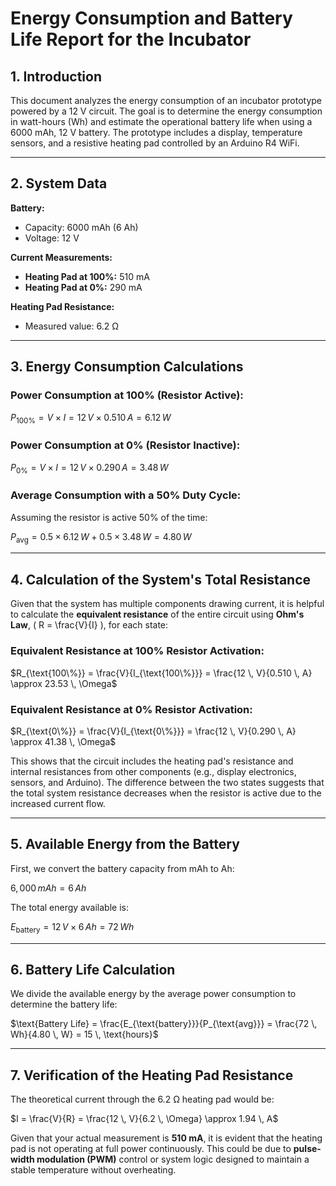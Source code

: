 # Energy Consumption and Battery Life Report for the Incubator

## 1. Introduction
This document analyzes the energy consumption of an incubator prototype powered by a 12 V circuit. The goal is to determine the energy consumption in watt-hours (Wh) and estimate the operational battery life when using a 6000 mAh, 12 V battery. The prototype includes a display, temperature sensors, and a resistive heating pad controlled by an Arduino R4 WiFi.

---

## 2. System Data

**Battery:**
- Capacity: 6000 mAh (6 Ah)
- Voltage: 12 V

**Current Measurements:**
- **Heating Pad at 100%:** 510 mA  
- **Heating Pad at 0%:** 290 mA  

**Heating Pad Resistance:**
- Measured value: 6.2 Ω

---

## 3. Energy Consumption Calculations

### **Power Consumption at 100% (Resistor Active):**

$P_{\text{100\%}} = V \times I = 12 \, V \times 0.510 \, A = 6.12 \, W$

### **Power Consumption at 0% (Resistor Inactive):**

$P_{\text{0\%}} = V \times I = 12 \, V \times 0.290 \, A = 3.48 \, W$

### **Average Consumption with a 50% Duty Cycle:**

Assuming the resistor is active 50% of the time:

$P_{\text{avg}} = 0.5 \times 6.12 \, W + 0.5 \times 3.48 \, W = 4.80 \, W$

---

## 4. Calculation of the System's Total Resistance

Given that the system has multiple components drawing current, it is helpful to calculate the **equivalent resistance** of the entire circuit using **Ohm's Law**, \( R = \frac{V}{I} \), for each state:

### **Equivalent Resistance at 100% Resistor Activation:**

$R_{\text{100\%}} = \frac{V}{I_{\text{100\%}}} = \frac{12 \, V}{0.510 \, A} \approx 23.53 \, \Omega$

### **Equivalent Resistance at 0% Resistor Activation:**

$R_{\text{0\%}} = \frac{V}{I_{\text{0\%}}} = \frac{12 \, V}{0.290 \, A} \approx 41.38 \, \Omega$

This shows that the circuit includes the heating pad's resistance and internal resistances from other components (e.g., display electronics, sensors, and Arduino). The difference between the two states suggests that the total system resistance decreases when the resistor is active due to the increased current flow.

---

## 5. Available Energy from the Battery

First, we convert the battery capacity from mAh to Ah:

$6,000 \, mAh = 6 \, Ah$

The total energy available is:

$E_{\text{battery}} = 12 \, V \times 6 \, Ah = 72 \, Wh$

---

## 6. Battery Life Calculation

We divide the available energy by the average power consumption to determine the battery life:

$\text{Battery Life} = \frac{E_{\text{battery}}}{P_{\text{avg}}} = \frac{72 \, Wh}{4.80 \, W} = 15 \, \text{hours}$

---

## 7. Verification of the Heating Pad Resistance

The theoretical current through the 6.2 Ω heating pad would be:

$I = \frac{V}{R} = \frac{12 \, V}{6.2 \, \Omega} \approx 1.94 \, A$

Given that your actual measurement is **510 mA**, it is evident that the heating pad is not operating at full power continuously. This could be due to **pulse-width modulation (PWM)** control or system logic designed to maintain a stable temperature without overheating.
